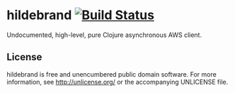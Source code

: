 # hildebrand [![Build Status](https://travis-ci.org/nervous-systems/hildebrand.svg?branch=master)](https://travis-ci.org/nervous-systems/hildebrand)

Undocumented, high-level, pure Clojure asynchronous AWS client.

## License

hildebrand is free and unencumbered public domain software. For more
information, see http://unlicense.org/ or the accompanying UNLICENSE
file.
